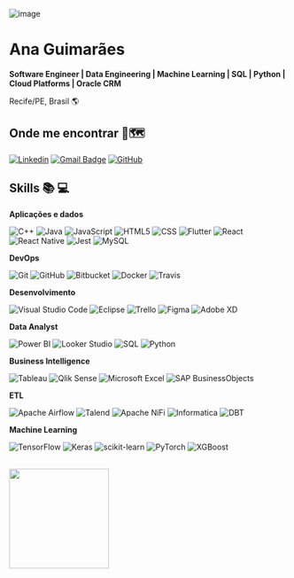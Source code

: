 
<!---
anacjuriti/anacjuriti is a ✨ special ✨ repository because its `README.md` (this file) appears on your GitHub profile.
You can click the Preview link to take a look at your changes.
--->


![image](https://github.com/user-attachments/assets/b98b9976-b3b6-4745-8d67-228cd4455f1d)

# Ana Guimarães 
**Software Engineer | Data Engineering | Machine Learning | SQL | Python | Cloud Platforms | Oracle CRM**

Recife/PE, Brasil  :earth_americas:


## Onde me encontrar :mag_right::world_map:  

[![Linkedin](https://img.shields.io/badge/-ana--juriti-blue?style=flat-square&logo=Linkedin&logoColor=white&link=https://www.linkedin.com/in/ana-juriti/)](https://www.linkedin.com/in/ana-juriti/)
[![Gmail Badge](https://img.shields.io/badge/-anacjuriti@gmail.com-006bed?style=flat-square&logo=Gmail&logoColor=white&link=mailto:anacjuriti@gmail.com)](mailto:anacjuriti@gmail.com)
[![GitHub](https://img.shields.io/github/followers/anacjuriti?label=follow&style=social)](https://github.com/anacjuriti)


## Skills :books: :computer:

**Aplicações e dados**

![C++](https://img.shields.io/badge/-C++-333333?style=flat&logo=C%2B%2B&logoColor=00599C)
![Java](https://img.shields.io/badge/-Java-333333?style=flat&logo=Java&logoColor=007396)
![JavaScript](https://img.shields.io/badge/-JavaScript-333333?style=flat&logo=javascript)
![HTML5](https://img.shields.io/badge/-HTML5-333333?style=flat&logo=HTML5)
![CSS](https://img.shields.io/badge/-CSS-333333?style=flat&logo=CSS3&logoColor=1572B6)
![Flutter](https://img.shields.io/badge/-Flutter-333333?style=flat&logo=Flutter)
![React](https://img.shields.io/badge/-React-333333?style=flat&logo=react)
![React Native](https://img.shields.io/badge/-React%20Native-333333?style=flat&logo=react)
![Jest](https://img.shields.io/badge/-Jest-333333?style=flat&logo=jest)
![MySQL](https://img.shields.io/badge/-MySQL-333333?style=flat&logo=mysql)



**DevOps**

![Git](https://img.shields.io/badge/-Git-333333?style=flat&logo=git)
![GitHub](https://img.shields.io/badge/-GitHub-333333?style=flat&logo=github)
![Bitbucket](https://img.shields.io/badge/-Bitbucket-333333?style=flat&logo=bitbucket)
![Docker](https://img.shields.io/badge/-Docker-333333?style=flat&logo=docker)
![Travis](https://img.shields.io/badge/-Travis-333333?style=flat&logo=travis)

**Desenvolvimento**

![Visual Studio Code](https://img.shields.io/badge/-Visual%20Studio%20Code-333333?style=flat&logo=visual-studio-code&logoColor=007ACC)
![Eclipse](https://img.shields.io/badge/-Eclipse-333333?style=flat&logo=eclipse-ide&logoColor=2C2255)
![Trello](https://img.shields.io/badge/-Trello-333333?style=flat&logo=trello&logoColor=007ACC)
![Figma](https://img.shields.io/badge/-Figma-333333?style=flat&logo=figma&logoColor=007ACC)
![Adobe XD](https://img.shields.io/badge/-Adobe%20XD-333333?style=flat&logo=adobe-xd&logoColor=007ACC)

**Data Analyst**

![Power BI](https://img.shields.io/badge/-Power%20BI-333333?style=flat&logo=power-bi&logoColor=F2C811)
![Looker Studio](https://img.shields.io/badge/-Looker%20Studio-333333?style=flat&logo=google-analytics&logoColor=4285F4)
![SQL](https://img.shields.io/badge/-SQL-333333?style=flat&logo=postgresql&logoColor=4479A1)
![Python](https://img.shields.io/badge/-Python-333333?style=flat&logo=python&logoColor=3776AB)

**Business Intelligence**

![Tableau](https://img.shields.io/badge/-Tableau-333333?style=flat&logo=tableau&logoColor=E97627)
![Qlik Sense](https://img.shields.io/badge/-Qlik%20Sense-333333?style=flat&logo=qlik&logoColor=00BB7A)
![Microsoft Excel](https://img.shields.io/badge/-Microsoft%20Excel-333333?style=flat&logo=microsoft-excel&logoColor=217346)
![SAP BusinessObjects](https://img.shields.io/badge/-SAP%20BusinessObjects-333333?style=flat&logo=sap&logoColor=0FAAFF)

**ETL**

![Apache Airflow](https://img.shields.io/badge/-Apache%20Airflow-333333?style=flat&logo=apache-airflow&logoColor=017CEE)
![Talend](https://img.shields.io/badge/-Talend-333333?style=flat&logo=talend&logoColor=FF6D70)
![Apache NiFi](https://img.shields.io/badge/-Apache%20NiFi-333333?style=flat&logo=apache-nifi&logoColor=007396)
![Informatica](https://img.shields.io/badge/-Informatica-333333?style=flat&logo=informatica&logoColor=FF6F00)
![DBT](https://img.shields.io/badge/-DBT-333333?style=flat&logo=dbt&logoColor=FF694B)

**Machine Learning**

![TensorFlow](https://img.shields.io/badge/-TensorFlow-333333?style=flat&logo=tensorflow&logoColor=FF6F00)
![Keras](https://img.shields.io/badge/-Keras-333333?style=flat&logo=keras&logoColor=D00000)
![scikit-learn](https://img.shields.io/badge/-scikit--learn-333333?style=flat&logo=scikit-learn&logoColor=F7931E)
![PyTorch](https://img.shields.io/badge/-PyTorch-333333?style=flat&logo=pytorch&logoColor=EE4C2C)
![XGBoost](https://img.shields.io/badge/-XGBoost-333333?style=flat&logo=xgboost&logoColor=FF6600)



<br/>

<a href="https://github.com/anacjuriti" title="Perfil da Ana">
  <img height="180em" src="https://github-readme-stats.vercel.app/api?username=anacjuriti&theme=dracula&show_icons=true" />
</a>







